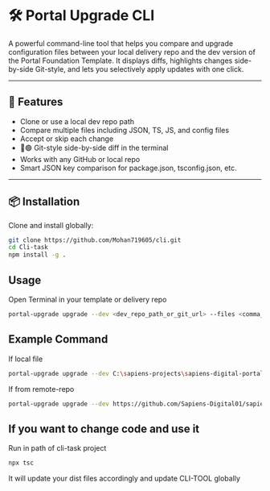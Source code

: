 # 🛠️ Portal Upgrade CLI

A powerful command-line tool that helps you compare and upgrade configuration files between your local delivery repo and the dev version of the Portal Foundation Template. It displays diffs, highlights changes side-by-side Git-style, and lets you selectively apply updates with one click.

---

## 🚀 Features

- Clone or use a local dev repo path
- Compare multiple files including JSON, TS, JS, and config files
- Accept or skip each change
- 🔴🟢 Git-style side-by-side diff in the terminal
- Works with any GitHub or local repo
- Smart JSON key comparison for package.json, tsconfig.json, etc.

---

## 📦 Installation

Clone and install globally:

```bash
git clone https://github.com/Mohan719605/cli.git
cd Cli-task
npm install -g .
```
## Usage
Open Terminal in your template or delivery repo

```bash
portal-upgrade upgrade --dev <dev_repo_path_or_git_url> --files <comma_separated_files>
```
## Example Command
If local file
```bash
portal-upgrade upgrade --dev C:\sapiens-projects\sapiens-digital-portal --files ./apps/agent-portal/next.config.js
```
If from remote-repo
```bash
portal-upgrade upgrade --dev https://github.com/Sapiens-Digital01/sapiens-digital-portal.git --files ./apps/agent-portal/next.config.js
```

## If you want to change code and use it
Run in path of cli-task project
```bash
npx tsc
```
It will update your dist files accordingly and update CLI-TOOL globally

